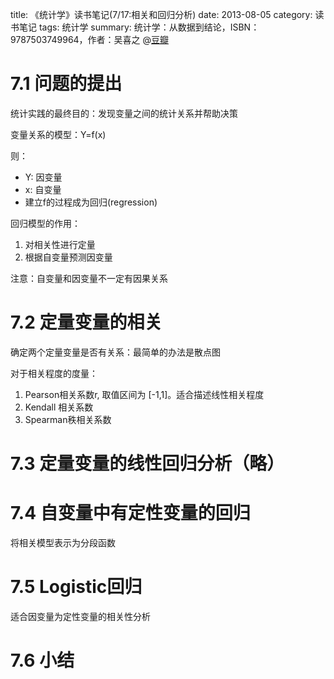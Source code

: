 title: 《统计学》读书笔记(7/17:相关和回归分析)
date: 2013-08-05
category: 读书笔记
tags: 统计学
summary: 统计学：从数据到结论，ISBN：9787503749964，作者：吴喜之 @[豆瓣](http://book.douban.com/subject/2193810/)

# 7.1 问题的提出

统计实践的最终目的：发现变量之间的统计关系并帮助决策

变量关系的模型：Y=f(x)

则：

- Y: 因变量
- x: 自变量
- 建立f的过程成为回归(regression)

回归模型的作用：

1. 对相关性进行定量
2. 根据自变量预测因变量

注意：自变量和因变量不一定有因果关系

# 7.2 定量变量的相关

确定两个定量变量是否有关系：最简单的办法是散点图

对于相关程度的度量：

1. Pearson相关系数r, 取值区间为 \[-1,1\]。适合描述线性相关程度
2. Kendall 相关系数
3. Spearman秩相关系数


# 7.3 定量变量的线性回归分析（略）

# 7.4 自变量中有定性变量的回归

将相关模型表示为分段函数

# 7.5 Logistic回归

适合因变量为定性变量的相关性分析

# 7.6 小结
